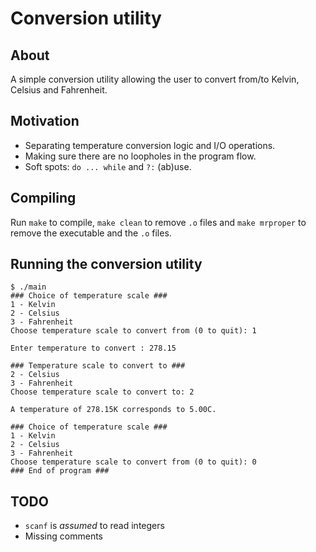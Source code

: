 # Conversion utility

## About

A simple conversion utility allowing the user to convert from/to Kelvin, Celsius and Fahrenheit.

## Motivation

* Separating temperature conversion logic and I/O operations.
* Making sure there are no loopholes in the program flow.
* Soft spots: `do ... while` and `?:` (ab)use.

## Compiling

Run `make` to compile, `make clean` to remove `.o` files and `make mrproper` to remove the executable and the `.o` files.

## Running the conversion utility

```
$ ./main 
### Choice of temperature scale ###
1 - Kelvin
2 - Celsius
3 - Fahrenheit
Choose temperature scale to convert from (0 to quit): 1

Enter temperature to convert : 278.15

### Temperature scale to convert to ###
2 - Celsius
3 - Fahrenheit
Choose temperature scale to convert to: 2

A temperature of 278.15K corresponds to 5.00C.

### Choice of temperature scale ###
1 - Kelvin
2 - Celsius
3 - Fahrenheit
Choose temperature scale to convert from (0 to quit): 0
### End of program ###

```

## TODO

* `scanf` is _assumed_ to read integers
* Missing comments
